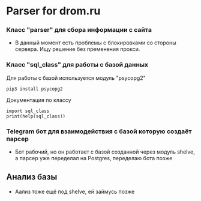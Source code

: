 # Parser for drom.ru
### Класс "parser" для сбора информации с сайта
* В данный момент есть проблемы с блокировками со стороны сервера. Ищу решение без пременения прокси.

### Класс "sql_class" для работы с базой данных
Для работы с базой используется модуль "psycopg2"

    pip3 install psycopg2

Документация по классу

    import sql_class
    print(help(sql_class))

### Telegram бот для взаимодействия с базой которую создаёт парсер
* Бот рабочий, но он работает с базой созданной через модуль shelve, а парсер уже переделал на Postgres, переделаю бота позже
## Анализ базы
* Аализ тоже ещё под shelve, ей займусь позже
